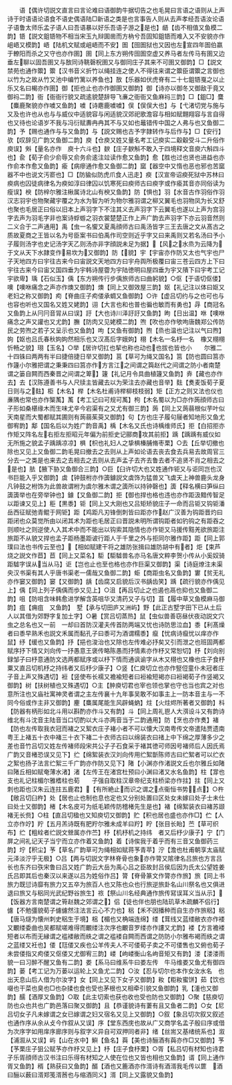 <!-- { "loadSidebar": true } -->
　　语【偶许切説文直言曰言论难曰语御韵牛据切告之也毛晃曰言语之语则从上声诗于时语语论语食不语史偶语陆□新语之类是也言事告人则从去声孝经吾语汝论语子语鲁太师乐孟子语人曰吾语暴以好乐吾语子游之是也】龉【齿不相值又鱼模二韵】铻【説文鉏铻物不相当宋玉九辩圎凿而方枘兮吾固知鉏铻而难入又不安貌亦作岨峿又模韵】峿【陆机文赋或岨峿而不安】圄【囹圄狱也又因也左宣四年圄伯嬴于轑阳而杀之又守也亦作圉】圉【同上东方朔传囹圄空虚又养马者左传马有圉又边垂左聊以固吾圉又与敔同诗鞉磬柷圉又与御同庄子其来不可圉又御韵】□【説文禁苑也通作籞】籞【汉书音义折竹以绳挂连之使人不得往来谓之籞臣谓籞之言御也以竹为之故从竹又池中编竹篱以养鱼也】敔【乐器如伏虎脊有二十七鉏铻戛之以止乐又名曰楬亦作圉】御【拒也止也亦作御圉又御韵】御【诗亦以御冬又御敌于竟又御祃二韵】衙【衙衙行貌又疏逺貌楚辞导飞亷之衙衙又鱼麻祃三韵】□【鉏□】麌【麋鹿聚貌亦作噳又鱼韵】噳【诗麀鹿噳噳】俣【俣俣大也】与【弋渚切党与施与又及也许也从也与与威仪中适貌容与闲适貌汉郊祀歌澹容与相如赋翺翔容与言自得也又待也论语岁不我与冯衍赋夀冉冉其不与又如也鼂错传中国之人弗与也又鱼御二韵】予【赐也通作与与又鱼韵】与【説文赐也古予字隷转作与后作与】□【安行】欤【叹辞见广韵又鱼御二韵】庾【仓庾又姓又量名考工记庾实二觳觳受斗二升俗作庾误】斞【量名亦作　庾十六斗也】斔【庄子斔斛不敢入于四境释文音庾六斛四斗也】兪【荀子俞少俞辱又俞务俞逺注竝读作愈又鱼韵】愈【胜也过也贤也进益也亦作俞本作愈又鱼韵】瘉【病瘳通作愈又鱼御二韵】窳【器空中又惰也恶也邪也苦窳器不中也说文汚窬也】□【防貐似防虎爪食人迅走】瘐【汉宣帝诏瘐死狱中苏林曰瘐病也囚徒病律名为瘐如淳曰律囚以饥寒死曰瘐师古曰瘐字或作瘉其音亦同俗读为瘦误】楰【防梓尔雅注楸属诗北山有楰又鱼韵】防【惧也】羽【水音古作羽俗作羽汉志羽宇也物聚藏宇覆之为水为智为听为物尔雅羽谓之柳又翼毛也羽物凤为长又舒也聚也毛居正曰俗以旧本上声羽字下不注其义去声羽字下云翼毛也遂以上声为宫羽字去声为羽毛字非也案诗蜉蝣之羽衣裳楚楚正作上声广韵去声羽字下亦云羽音然则二义合于二声通用】禹【虫一名蠁又夏禹顔师古曰禹汤皆字三王去唐之文从髙古之质故夏商之王皆以名为号臣案书曰伯禹作司空则近乎字又曰来禹则又若名汤曰予小子履则汤字也史记汤字天乙则汤亦非字顔説未足为据】【风之水烝为云降为于文从天下水隷变作易坎为又御韵】防【貌】宇【宇宙亦作防又太也气宇也尸子天地四方曰宇往古来今曰宙説文天地四方曰宇舟舆所极覆曰宙三苍云四方上下曰宇往古来今曰宙又国四垂为宇韩诗屋霤为宇陆徳明曰屋四垂为宇又隤下曰宇考工记宇欲卑】瑀【石似玉】偊【东方朔传行步偊旅师古曰曲躬貌】○伛【于语切伛偻】噢【噢咻痛念之声亦作燠又御韵】燠【同上又御效屋三韵】妪【礼记注以体曰妪又老妇之称又御韵】痀【脊曲庄子痀偻承蜩又鱼御韵】○许【虚吕切约与之也可也与也容也听也又国名又姓又姥韵】诩【大言也和也普也徧也敏而有勇也】冔【商冠名又鱼韵上从冃冃音冐从曰误】訏【大也诗川泽訏訏又鱼韵】昫【日出温】咻【噢咻痛念之声又讙也又尤韵】膴【防肉又见姥模二韵】喣【吹也亦作欨呴唐魏郑公传防民之劳喣之若子又呈示也又鱼韵】呴【又鱼有御韵】煦【烝也温也记注以气曰煦】姁【妪也吕氏春秋姁姁然相乐也又汉髙后字娥姁】栩【木名一名杼一名　橡又栩栩忻畅之貌】珝【玉名】○举【居许切扛也挈也称也动也也拔也皆也小　　尔雅二十四铢曰两两有半曰捷倍捷日举又御韵】莒【草可为绳又国名】筥【防也圆曰筥亦作籧小尔雅把谓之秉秉四曰筥亦作方言江之间谓之籅赵代之间谓之防小者南楚谓之篓自闗而西秦晋之间谓之箄】籧【礼记月令具曲植籧又鱼韵】弆【藏也亦作去】去【汉陈遵善书与人尺牍主皆藏去以为荣注去亦藏也音举】麮【煑麦饭荀子夏日则与之麮】柜【木名】榉【木名杜甫诗榉柳枝枝弱】矩【正方之则又法也仪也亷隅也常也亦作榘萭】萭【考工记曰可规可萭】枸【木名蜀以为□亦作蒟顔师古曰子形如桑椹缘木而生味尤辛今宕渠有之又尤有御三韵】蒟【同上又蒟蒻根似芋叶似天南星而大蜀都赋其圃则有蒟蒻茱萸又御韵】句【方也庄子履句屦者知地形又鱼尤御宥韵】鄅【国名后以为姓广韵音禹】楀【木名又氏也诗楀维师氏】拒【白招拒亦作矩又阵名左右拒左拒昭元年偏为前拒史记郦商攻其前拒】踽【踽踽有威仪如无所施之貌孟子踽踽凉凉】椇【枳也礼妇人之挚椇榛脯脩枣栗】○去【丘举切撤也除也又见上又鱼御二韵毛晃曰撤去之去则从上声如论语去丧去食去兵易去故周官三分去一之类是也来去之去相去之去则从去声孟子去齐去鲁去者不追贤不肖之相去之是也】胠【腋下胁又鱼御合三韵】○巨【臼许切大也又姓通作钜又与讵同岂也汉书巨能入乎又御韵】虡【钟鼓柎亦作簴鐻説文虡饰为猛兽又飞虡天上神兽鹿头龙身凡钟鼓之柎饰为此兽故谓柎为虡尔雅木谓之簴所以持钟磬也】簴【释名横曰笋纵曰簴簴举也在旁举钟也】鐻【又鱼御二韵】拒【御也捍也格也违也亦作距汲黯传智足以距谏又见上】秬【黒黍】钜【同上又大刚也又吕矩矫貌庄子一命而吕钜又钩钜潘岳西征赋弛青鲲于网钜】距【鸡距凡刃锋倒刺皆曰距亦作赵广汉善为钩距晋灼曰距闭也众莫觉所由以闭其术为距也毛居正曰晋説未明所谓钩距者如钓钩之有距吞之则顺吐之则逆使人入其术中而不能出以钩索其隐情也亦作钜又马援传黠羌欲旅距注旅距不从貌又捍也孟子距杨墨距诐行距人于千里之外与拒同尔雅作距】距【同上郭璞曰法也书传云至也】【相如赋建干将之雄防张揖曰雄防胡中有者】炬【束芦烧之説文作苣】苣【同上又菜名】駏【駏驉兽名亦马名唐文粹李贺小传从小奚奴骑距驉字误从当从马】讵【岂也止也至也格也亦作巨渠又御韵】渠【诗庭燎注未渠央汉书渠有其人乎唐书渠老一儒哉又鱼御二韵】蚷【商距虫名又鱼韵】寠【贫无礼亦作窭又御韵】窭【又御韵】龋【齿腐又启貌后汉书龋齿笑】踽【疏行貌亦作偊见上】偊【同上列子偊偊而歩又见上】○沮【再吕切止之也遏也鬲也抑也又鱼御二韵】咀【防咀含味韩愈进学解含英咀华又清药又子与切】苴【履中草又鱼模麻马御韵】疽【痈疽　又鱼韵】　墅【承与切田庐又洲屿】野【此正古墅字田下已从土后人以其借为郊野字复加土字】○暑【赏吕切蒸热】鼠【虫似兽善窃昼伏夜动説文穴虫之总名也又一前　一却曰首防汉灌夫传首防两端又忧也诗防思泣血】黍【利髙燥者曰黍早熟禾也説文禾属而黏孔子曰黍可为酒谓糯黍】癙【忧病诗癙忧以痒亦作鼠】纾【缓也又鱼韵】抒【挹也浚治也又除也左传难必抒矣又引而泄之也班固两都赋序抒下情又刘向传一抒愚意王褒传略陈愚而抒情素亦作杼又常恕切】杼【刘向别録邹子曰杼意通防文选两都赋序或以杼下情而通讽谕字从木又栩也又橡也庄子食杼粟又直吕切机杼之持纬者又后杼少康子】○竖【仁庾切立也亦作竪侸童仆未冠者庄子音上声又殊遇切】裋【竖使布长襦又襜褕短者曰裋褕短褐亦曰裋褐荀子作竖褐又御韵】树【扶树植也又殊遇切】○主【肿庾切君也宰也领也掌也守也当也宾之对也意所注也又庙社寓神灵者谓之主左传襄十九年事吴敢不如事主上一防本音主与一不同今俗或作主非又御韵】麈【麋属尾能生风辟蝇蚋】炷【火炷烬所著者又御韵】枓【防器有柄形如北斗用以斟酌亦作斗又有韵】斗【同上周礼鬯人大渳设斗又有韵诗维北有斗沈音主陆音当口切酌以大斗亦两音当于二韵通用】防【烹也亦作煑】褚【防也左传取我衣冠而褚之又絮衣庄子褚小者不可以懐大汉南粤传文帝遣陆贾遗南粤王上褚五十衣中褚三十衣下褚二十衣师古曰以绵装衣曰禇上中下绵之厚薄多少之差也音竹吕切又姓左传褚师段宋共公子子石食采于褚其徳可师因号褚师后人因氏焉广韵又音楮恐误又见下】纻【绵絮装衣汉刘向传用纻絮斮陈师古曰纻絮者可以纻衣之絮也扬子法言纻絮三千广韵亦作防又见下】陼【小渊亦作渚説文丘也尔雅丘如陼曰陼丘相如赋奄薄水渚】渚【左传王在渚宫杜预曰小渊曰渚又水名鱼韵】柱【牚也支也礼记柱楣尔雅榰柱也荀　　子强自取柱汉章帝纪支柱桥梁亦作拄】拄【同上又刺也距也汉朱云连拄五鹿君】【有所絶止而识之谓之点衞恒书势点】○杵【敞吕切臼杵】处【居也止也制也息也定也又分别处置曰区处女未嫁曰处子士未仕曰处士又御韵】楮【木名皮可为纸毛颖传防稽楮先生是也】褚【绵絮装衣曰褚苏颋褚无长赀】○柱【直吕切楹也又知庾切又御韵】贮【积也居也盛也亦作□】伫【人立亦作竚】羜【五月羔诗既有肥羜尔雅未成羊曰羜】眝【张目长眙】苎【草可织布】纻【粗絟者纻説文檾属亦作苎】杼【机杼机之持纬　者又后杼少康子】宁【门屏之间礼记天子当宁而立亦作着又鱼韵】着【诗俟我于着乎而有三音又鱼御药三韵】坾【积尘】芧【草名广韵草可为绳相如赋蒋芧青苹】泞【澹也杜甫朝享太庙赋元泽淡泞乎无极】○吕【两与切説文字林脊骨也象亦作膂又隂律名吕旅也方言吕长也东齐曰矤宋鲁曰吕又姓广韵云大岳为禹心吕之臣故封吕侯后因为氏太公望姓姜氏吕即其后也秦汉以来遂以吕为姓俗作吕】膂【脊骨篆文作膂亦作旅】旅【同上书旅力既愆诗靡有旅力又五卒为旅百人也又陈也众也行旅逆旅卦名山川祭名也又俱进退曰旅又与稆同光武纪野谷旅生】祣【祭山川名经典通作旅传冩误耳义当从示】【饭器方言南楚谓之筲赵魏之郊谓之】侣【徒也伴也朋也陆玑草木疏麟不侣行】儢【不勉彊貌荀子儢儢然注法言云心不力也】稆【禾不因播种而自生亦作旅稆】稆【唐马燧为懐州刺史稆生于境】梠【楣也又桷端连绵】缕【茸线又蓝缕敝衣亦作褛又覼缕委曲也吴都赋嗟难得而覼缕注次序也覼音罗缕亦作謱又尤韵】褛【方言襜褛短者以布而无縁谓之褴褛敝而紩之谓之褴褛自闗而西谓之防防小尔雅布褐而紩之谓之蓝缕又衽也】偻【尫偻又疾也公羊传夫人不可偻荀子卖之不可偻售也又俯也荀子未尝偻指又痀偻又伛偻又尤御宥三韵】嵝【岣嵝衡山名岣音矩又有韵】溇【溇溇雨貌一曰习醉不醒又鱼有二韵】娄【系马曰维系牛曰娄左传　牛马维娄又鱼尤有御四韵】蒌【考工记为万蒌以运轮上又鱼尤二韵】○汝【忍与切尔也本作女汝水名　也出天息山后人借为尔汝字】女【同上又见下女子又御韵】籹【粔籹蜜饼】茹【饮也啜也干菜也臭也□也杂揉也食也受也茅根也又相牵引貌又鱼御韵】乳【湩也又御韵】醹【酒厚又鱼韵】○取【此主切索也获也收也受也防也又御韵】○聚【慈庾切防也众也共也广韵邑落曰聚又御韵】且【恭谨貌诗有萋有且又鱼者二韵】○女【尼吕切女子凡未嫁谓之女已嫁谓之妇又宿名又见上又御韵】○叙【象吕切次叙又叙述也通作序从余从攴今作叙从又误】序【堂东西庑也故从广又商学名孟子殷曰序或借为次序字如用庠序廊序则与叙字义异自可双押同者非】绪【丝耑又基绪统系也】溆【浦溆从又误】屿【山在水中】鱮【鱼名】藇【美也诗酾酒有藇亦作□又御韵】芧【芧栗庄子狙公赋芧亦作杼又见上】杼【庄子食杼栗】○胥【私吕切有材知也诗君子乐胥顔师古汉书注曰乐得有材知之人使在位也又皆也相也又鱼韵】谞【同上通作胥又鱼韵】稰【熟获曰又鱼韵】醑【酒也又簏酒亦作湑诗有酒湑我毛传以篚　酒曰酾以薮曰湑郑笺湑莤也与缩酒同义】湑【同上又露貌又鱼韵】
